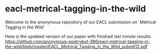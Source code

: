 # eacl-metrical-tagging-in-the-wild

Welcome to the anonymous repository of our EACL submission on `Metrical Tagging in the Wild'

Here is the updated version of our paper with finished last minute results: 
https://github.com/anonymous-poetrybot-386/eacl-metrical-tagging-in-the-wild/blob/master/EACL_Metrical_Tagging_in_the_Wild_submit12.pdf
